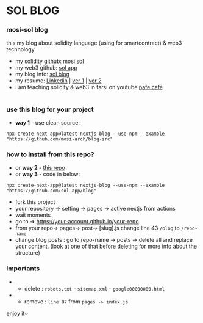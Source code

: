 # SOL BLOG
### mosi-sol blog
this my blog about solidity language (using for smartcontract) & web3 technology.
- my solidity github: [mosi sol](https://github.com/mosi-sol) 
- my web3 github: [sol app](https://github.com/sol-app) 
- my blog info: [sol blog](https://sol-app.github.io/blog) 
- my resume: [Linkedin](https://www.linkedin.com/in/moslem-abbasi/) | [ver 1](https://sol-app.github.io/resume/) | [ver 2](https://sol-app.github.io/blog/resume) 
- i am teaching solidity & web3 in farsi on youtube [pafe cafe](https://youtube.com/pafecafe) 

#

### use this blog for your project 
- **way 1** -  use clean source:
```node
npx create-next-app@latest nextjs-blog --use-npm --example "https://github.com/mosi-arch/blog-src"
```


### how to install from this repo?
- or **way 2** -  [this repo](https://github.com/sol-app/blog) 
- or **way 3** -  code in below:
```node
npx create-next-app@latest nextjs-blog --use-npm --example "https://github.com/sol-app/blog"
```
- fork this project
- your repository -> setting -> pages -> active nextjs from actions
- wait moments
- go to => https://your-account.github.io/your-repo 
- from your repo-> pages-> post-> [slug].js change line 43 `/blog` to `/repo-name`
- change blog posts : go to repo-name -> posts -> delete all and replace your content. (look at one of that before deleting for more info about the structure)

### importants
- - delete : `robots.txt` - `sitemap.xml` - `google00000000.html`
- - remove : `line 87` from `pages -> index.js`

enjoy it~
